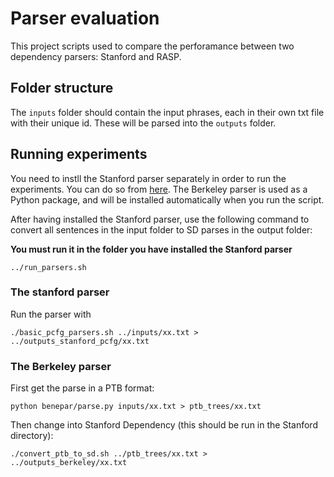 # Parser evaluation

This project scripts used to compare the perforamance between two dependency parsers: Stanford and RASP.

## Folder structure

The `inputs` folder should contain the input phrases, each in their own txt file with their unique id. These will be parsed into the `outputs` folder.

## Running experiments

You need to instll the Stanford parser separately in order to run the experiments. You can do so from [here](http://nlp.stanford.edu/software/lex-parser.html#Download). The Berkeley parser is used as a Python package, and will be installed automatically when you run the script. 

After having installed the Stanford parser, use the following command to convert all sentences in the input folder to SD parses in the output folder:

**You must run it in the folder you have installed the Stanford parser**

```
../run_parsers.sh
```

### The stanford parser


Run the parser with 

```
./basic_pcfg_parsers.sh ../inputs/xx.txt > ../outputs_stanford_pcfg/xx.txt
```

### The Berkeley parser

First get the parse in a PTB format:

```
python benepar/parse.py inputs/xx.txt > ptb_trees/xx.txt
```

Then change into Stanford Dependency (this should be run in the Stanford directory):

```
./convert_ptb_to_sd.sh ../ptb_trees/xx.txt > ../outputs_berkeley/xx.txt
```

